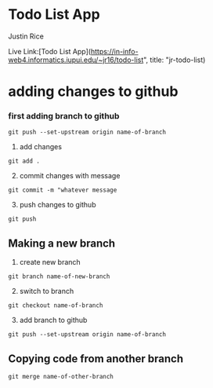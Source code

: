 # Todo List App

Justin Rice


Live Link:[Todo List App](https://in-info-web4.informatics.iupui.edu/~jr16/todo-list",
    title: "jr-todo-list)

# adding changes to github

### first adding branch to github

`git push --set-upstream origin name-of-branch`

1. add changes

`git add .`

2. commit changes with message

`git commit -m "whatever message`

3. push changes to github

`git push`

## Making a new branch

1. create new branch

`git branch name-of-new-branch`

2. switch to branch

`git checkout name-of-branch`

3. add branch to github

`git push --set-upstream origin name-of-branch`

## Copying code from another branch

`git merge name-of-other-branch`
